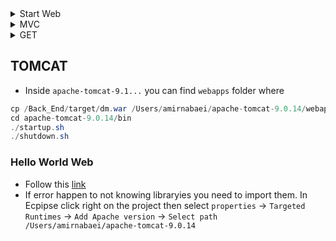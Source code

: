 

<details>
 <summary> Start Web </summary>

*  `Eclipse` -> `New` -> `Dynamic Web project` -> `ProjectName` -> Check web.xml deployment
* `Web content` is the folder to hold all html/css/js/xml files. META-INF is mehtodology application that Eclipse generate and `WEB-INF` has web information that inside that `lib` contains all `JAR` files to integrate with this app.
* It is safe to create `html` and `css` folders in `webContent` folder 


#### Set up Tomcat in Eclpise IDE
* To host the application inside a server. After downloading tomcat.
* Eclipse -> window -> show view -> servers. Click on the link to create a server, choose tomcat version and brows it to where tomcat installed and then finish. 

#### Set build path
 * This is a java enterprise edition project. We have to integrate `Servelt` and `jsp` specification apis into our project. So we need to download them. Fortunatelly tomcat has all the jar files inside `lib` folder in tomcat folder. So we take all these `jars` through the server. 
 * To do that `right click on project` -> `properties` -> on left `Java Build Path` -> `libraries` -> `Add Library` -> `Server Runtime` becuase we want to add jar files from server -> select server already installed 

#### JDBC driver MySQL
* download mysql jar from [here](https://dev.mysql.com/downloads/connector/j/5.1.html)
* copy and paste `mysql-connection-java-bin.jar` file into `lib` folder. Also need to add it to project path. `project` -> `properties` -> `java Build Path` ->`libraries` -> `Add JARs..` -> travers to lib folder and pick .jar file 
* Now it is ready to call JDBC because dirver jar is connected 
* To run click right project -> `Run as` -> `Run on Server` -> then you see it in configured now it should run


#### WAR Deploy
* WAR (Web Archive) is a package that Tomcat understand. Eclipse automatically create WAR and deploy its instance to server. Only Dev environemtn access to eclpise otherwise. 
* Export project as `war` file from Eclipse or run `mvn package` then put this `war` file inside `tomcat-9.2./webapps` in Tomcat, now when server starts this tomcat automatically runs.
* To run tomcat go to `tomcat->bin-> startup.bat`

* Alternatively you can use `Maven` or `Gradle` to set up project. 
</details>

<details>
 <summary> MVC  </summary>
 
 * Views- can be JSP or HTML files
 * Controllers- servlet classes get requests and prepare response
 * Model- classes that talk to database
</details>

<details>
     <summary> GET  </summary>
 
 * Http is communication protocol between client and server and has different types 
 ```
 Get gets info from server
 Post processes/post info on server
 Put upload/update a resource 
 HEAD same as get but checks only headers
 OPTIONS helps to know what are possible options to run on target server
 ```
 * In `src` -> create a package `anyname` -> create a java class as
 ```java
 package servicetest;
public class GetTest {

}
 ```
 * `cnt`+ `space` `extends HttpServlet`. Why? It starts with `servlet` interface, downthere we have an abstract class with `GenericServlet`. This interface has all the class to implement our application. `GenericServlet` helps to design protocol(protocl-independent-application class). Also it helps to design `HTTPServlet` by htto-based-application class. 
 * [`Abstract class`](https://www.tutorialspoint.com/java/java_abstraction.htm) it cannot be instantiated, to use an abstract class we need to inherit it from another class. 
 </details>
 
## TOMCAT
 
* Inside `apache-tomcat-9.1...` you can find `webapps` folder where 
```java
cp /Back_End/target/dm.war /Users/amirnabaei/apache-tomcat-9.0.14/webapps
cd apache-tomcat-9.0.14/bin
./startup.sh
./shutdown.sh
```

### Hello World Web 
* Follow this [link](https://www.javahelps.com/2015/04/java-web-application-hello-world.html) 
* If error happen to not knowing libraryies you need to import them. In Ecpipse click right on the project then select `properties` -> `Targeted Runtimes` -> `Add Apache version` -> `Select path /Users/amirnabaei/apache-tomcat-9.0.14`


